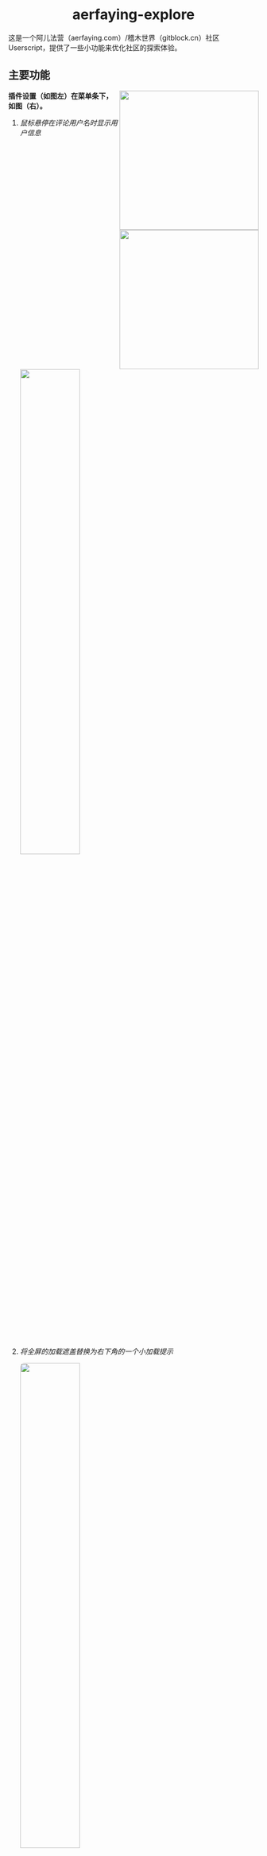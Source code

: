 <div align="center">
  <h1>aerfaying-explore</h1>
</div>

这是一个阿儿法营（aerfaying.com）/稽木世界（gitblock.cn）社区 Userscript，提供了一些小功能来优化社区的探索体验。

## 主要功能

<img src="https://user-images.githubusercontent.com/33573572/169181677-f47bf907-91cb-4513-89f9-3b11b4315787.png" style="height: 20em;" align="right"/>
<img src="https://user-images.githubusercontent.com/33573572/169187141-bda8bbb4-5d07-4c7c-91b3-4bcdf6d96435.png" style="height: 20em;" align="right"/>

**插件设置（如图左）在菜单条下，如图（右）。**

1. *鼠标悬停在评论用户名时显示用户信息*  

   <img src="https://user-images.githubusercontent.com/33573572/169180961-dad8071f-cf37-4704-9194-31e0f992dcd8.svg" style="width: 50%;"/>

2. *将全屏的加载遮盖替换为右下角的一个小加载提示*

   <img src="https://user-images.githubusercontent.com/33573572/169180971-3bfa9ff1-4373-4932-927c-86b3a425d9d5.svg" style="width: 50%; border-radius: 8px;"/>

## 小功能 / 补丁

1. 添加不文明用语警告不再提示（页面内生效）

   <img src="https://user-images.githubusercontent.com/33573572/169187356-1b73006e-1662-4b1f-a389-7fe7d297d3ab.png" style="width: 50%;"/>

2.  显示用户的邀请人

   <img src="https://user-images.githubusercontent.com/33573572/169187663-8512a113-5bbb-4bd3-b807-c0f6d473d91d.png" style="width: 40%;"/>

3. 显示评论 ID 及详细信息

   <img src="https://user-images.githubusercontent.com/33573572/169187784-78b28fa7-d4a3-4fa3-8a9f-31e51027d33b.png" style="width: 40%;"/><br/>
   
   <img src="https://user-images.githubusercontent.com/33573572/169187795-a1a444a7-be54-4ff9-8a99-a8236c8fc9e6.png" style="width: 40%;"/>
   
4. 在手机端显示用户的金币数量

   <img src="https://user-images.githubusercontent.com/33573572/175809703-b7809a35-128c-4f39-9253-6517bd691304.png" style="width: 40%;"/>
